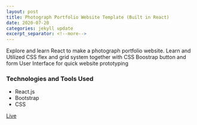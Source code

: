 ```yaml
---
layout: post
title: Photograph Portfolio Website Template (Built in React)
date: 2020-07-20
categories: jekyll update
excerpt_separator: <!--more-->
---
```


Explore and learn React to make a photograph portfolio website. Learn and Utilized CSS flex and grid system together with CSS Boostrap button and form User Interface for quick website prototyping 

### Technologies and Tools Used
- React.js
- Bootstrap
- CSS
    
[Live](https://kinming92.github.io/photograph-portfolio/)
